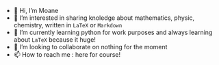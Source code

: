 - 👋 Hi, I’m Moane
- 👀 I’m interested in sharing knoledge about mathematics, physic, chemistry, written in `LaTeX` or `Markdown`
- 🌱 I’m currently learning python for work purposes and always learning about `LaTeX` because it huge!
- 💞️ I’m looking to collaborate on nothing for the moment
- 📫 How to reach me : here for course!

<!---
MoaneSerra/MoaneSerra is a ✨ special ✨ repository because its `README.md` (this file) appears on your GitHub profile.
You can click the Preview link to take a look at your changes.
--->
